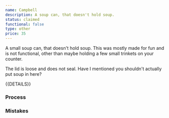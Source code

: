 ```yaml
---
name: Campbell
description: A soup can, that doesn't hold soup.
status: claimed
functional: false
type: other
price: 35
---
```


A small soup can, that doesn't hold soup. This was mostly made for fun and is not functional, other than maybe holding a few small trinkets on your counter.

The lid is loose and does not seal. Have I mentioned you shouldn't actually put soup in here?

{{DETAILS}}

### Process



### Mistakes
